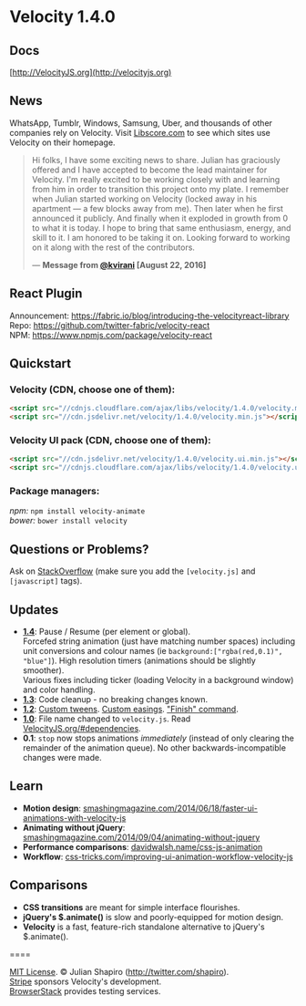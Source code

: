 # Velocity 1.4.0

## Docs
[http://VelocityJS.org](http://velocityjs.org)

## News
WhatsApp, Tumblr, Windows, Samsung, Uber, and thousands of other companies rely on Velocity. Visit [Libscore.com](http://libscore.com/#$.Velocity) to see which sites use Velocity on their homepage.

> Hi folks, I have some exciting news to share. Julian has graciously offered and I have accepted to become the lead maintainer for Velocity. I'm really excited to be working closely with and learning from him in order to transition this project onto my plate. I remember when Julian started working on Velocity (locked away in his apartment — a few blocks away from me). Then later when he first announced it publicly. And finally when it exploded in growth from 0 to what it is today. I hope to bring that same enthusiasm, energy, and skill to it. I am honored to be taking it on. Looking forward to working on it along with the rest of the contributors.
>
>  — **Message from [@kvirani](https://github.com/kvirani) [August 22, 2016]**

## React Plugin
Announcement: https://fabric.io/blog/introducing-the-velocityreact-library<br>
Repo: https://github.com/twitter-fabric/velocity-react<br>
NPM: https://www.npmjs.com/package/velocity-react

## Quickstart
### Velocity (CDN, choose one of them):
```html
<script src="//cdnjs.cloudflare.com/ajax/libs/velocity/1.4.0/velocity.min.js"></script>
<script src="//cdn.jsdelivr.net/velocity/1.4.0/velocity.min.js"></script>
```

### Velocity UI pack (CDN, choose one of them): 
```html
<script src="//cdn.jsdelivr.net/velocity/1.4.0/velocity.ui.min.js"></script>
<script src="//cdnjs.cloudflare.com/ajax/libs/velocity/1.4.0/velocity.ui.min.js"></script>
```

### Package managers:
_npm:_ `npm install velocity-animate`<br>
_bower:_ `bower install velocity`

## Questions or Problems?
Ask on [StackOverflow](http://stackoverflow.com/tags/velocity.js) (make sure you add the `[velocity.js]` and `[javascript]` tags).

## Updates
- **[1.4](https://github.com/julianshapiro/velocity/compare/1.3.0...1.4.0)**: Pause / Resume (per element or global).<br>
Forcefed string animation (just have matching number spaces) including unit conversions and colour names (ie `background:["rgba(red,0.1)", "blue"]`).
High resolution timers (animations should be slightly smoother).<br>
Various fixes including ticker (loading Velocity in a background window) and color handling.
- **[1.3](https://github.com/julianshapiro/velocity/compare/1.2.0...1.3.0)**: Code cleanup - no breaking changes known.
- **[1.2](https://github.com/julianshapiro/velocity/compare/1.1.0...1.2.0)**: [Custom tweens](http://VelocityJS.org/#progress). [Custom easings](http://VelocityJS.org/#easing). ["Finish" command](http://VelocityJS.org/#finish).
- **[1.0](https://github.com/julianshapiro/velocity/compare/0.1.0...1.0.0)**: File name changed to `velocity.js`. Read [VelocityJS.org/#dependencies](http://VelocityJS.org/#dependencies).
- **0.1**: `stop` now stops animations *immediately* (instead of only clearing the remainder of the animation queue). No other backwards-incompatible changes were made.

## Learn
- **Motion design**: [smashingmagazine.com/2014/06/18/faster-ui-animations-with-velocity-js](http://smashingmagazine.com/2014/06/18/faster-ui-animations-with-velocity-js)
- **Animating without jQuery**: [smashingmagazine.com/2014/09/04/animating-without-jquery](http://www.smashingmagazine.com/2014/09/04/animating-without-jquery/)
- **Performance comparisons**: [davidwalsh.name/css-js-animation](http://davidwalsh.name/css-js-animation)
- **Workflow**: [css-tricks.com/improving-ui-animation-workflow-velocity-js](http://css-tricks.com/improving-ui-animation-workflow-velocity-js)

## Comparisons
- **CSS transitions** are meant for simple interface flourishes.
- **jQuery's $.animate()** is slow and poorly-equipped for motion design.
- **Velocity** is a fast, feature-rich standalone alternative to jQuery's $.animate().

====

[MIT License](LICENSE.md). © Julian Shapiro (http://twitter.com/shapiro).<br>
[Stripe](https://stripe.com/blog/stripe-open-source-retreat) sponsors Velocity's development.<br>
[BrowserStack](http://www.browserstack.com/) provides testing services.
